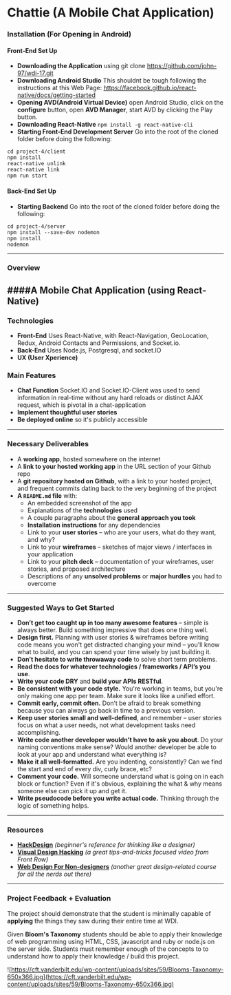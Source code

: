 # Chattie (A Mobile Chat Application)

### Installation (For Opening in Android)
#### Front-End Set Up
* **Downloading the Application** 
using git clone https://github.com/john-97/wdi-17.git
* **Downloading Android Studio** 
This shouldnt be tough following the instructions at this Web Page: https://facebook.github.io/react-native/docs/getting-started 
* **Opening AVD(Android Virtual Device)** 
open Android Studio, click on the **configure** button, open **AVD Manager**, start AVD by clicking the Play button.
* **Downloading React-Native** ```npm install -g react-native-cli```
* **Starting Front-End Development Server** 
Go into the root of the cloned folder before doing the following:
```
cd project-4/client
npm install
react-native unlink
react-native link
npm run start
```
#### Back-End Set Up
* **Starting Backend**
Go into the root of the cloned folder before doing the following:
```
cd project-4/server
npm install --save-dev nodemon
npm install
nodemon
```
---
### Overview
####A Mobile Chat Application (using React-Native)
---

### Technologies
* **Front-End** Uses React-Native, with React-Navigation, GeoLocation, Redux, Android Contacts and Permissions, and Socket.io.
* **Back-End** Uses Node.js, Postgresql, and socket.IO
* **UX (User Xperience)** 

### Main Features
* **Chat Function** Socket.IO and Socket.IO-Client was used to send information in real-time without any hard reloads or distinct AJAX request, which is pivotal in a chat-application
* **Implement thoughtful user stories** 
* **Be deployed online** so it's publicly accessible

---

### Necessary Deliverables

* A **working app**, hosted somewhere on the internet
* A **link to your hosted working app** in the URL section of your Github repo
* A **git repository hosted on Github**, with a link to your hosted project, and frequent commits dating back to the very beginning of the project
* **A ``README.md`` file** with:
    * An embedded screenshot of the app
    * Explanations of the **technologies** used
    * A couple paragraphs about the **general approach you took**
    * **Installation instructions** for any dependencies
    * Link to your **user stories** – who are your users, what do they want, and why?
    * Link to your **wireframes** – sketches of major views / interfaces in your application
    * Link to your **pitch deck** – documentation of your wireframes, user stories, and proposed architecture
    * Descriptions of any **unsolved problems** or **major hurdles** you had to overcome

---

### Suggested Ways to Get Started

* **Don’t get too caught up in too many awesome features** – simple is always better. Build something impressive that does one thing well.
* **Design first.** Planning with user stories & wireframes before writing code means you won't get distracted changing your mind – you'll know what to build, and you can spend your time wisely by just building it.
* **Don’t hesitate to write throwaway code** to solve short term problems.
* **Read the docs for whatever technologies / frameworks / API’s you use**.
* **Write your code DRY** and **build your APIs RESTful**.
* **Be consistent with your code style.** You're working in teams, but you're only making one app per team. Make sure it looks like a unified effort.
* **Commit early, commit often.** Don’t be afraid to break something because you can always go back in time to a previous version.
* **Keep user stories small and well-defined**, and remember – user stories focus on what a user needs, not what development tasks need accomplishing.
* **Write code another developer wouldn't have to ask you about**. Do your naming conventions make sense? Would another developer be able to look at your app and understand what everything is?
* **Make it all well-formatted.** Are you indenting, consistently? Can we find the start and end of every div, curly brace, etc?
* **Comment your code.** Will someone understand what is going on in each block or function? Even if it's obvious, explaining the what & why means someone else can pick it up and get it.
* **Write pseudocode before you write actual code.** Thinking through the logic of something helps.

---

### Resources

* **[HackDesign](https://hackdesign.org/lessons)** _(beginner's reference for thinking like a designer)_
* **[Visual Design Hacking](https://generalassemb.ly/online/videos/visual-design-hacking)** _(a great tips-and-tricks focused video from Front Row)_
* **[Web Design For Non-designers](https://generalassemb.ly/online/videos/web-design-for-non-designers)** _(another great design-related course for all the nerds out there)_

---

### Project Feedback + Evaluation
The project should demonstrate that the student is minimally capable of __applying__ the things they saw during their entire time at WDI.

Given __Bloom's Taxonomy__ students should be able to apply their knowledge of web programming using HTML, CSS, javascript and ruby or node.js on the server side. Students must remember enough of the concepts to to understand how to apply their knowledge / build this project.

![https://cft.vanderbilt.edu/wp-content/uploads/sites/59/Blooms-Taxonomy-650x366.jpg](https://cft.vanderbilt.edu/wp-content/uploads/sites/59/Blooms-Taxonomy-650x366.jpg)

